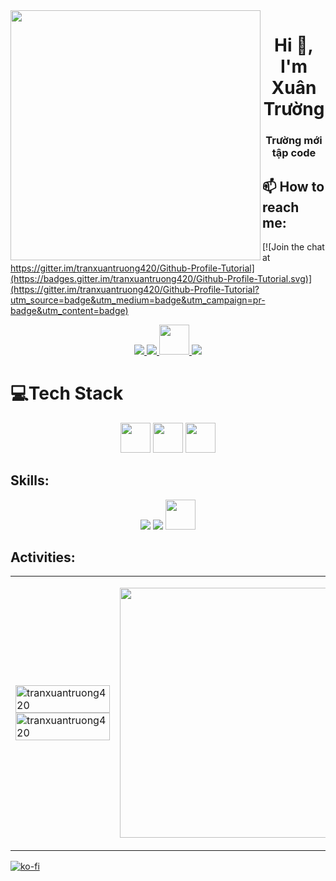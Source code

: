 <img align="left" width="400" src="https://i.giphy.com/media/e5EcjjJx3dCFi/giphy.webp">
<h1 align="center">Hi 👋, I'm Xuân Trường</h1>
<p align="center">
  <h3 align="center">Trường mới tập code</h3>
</p>

## 📫 How to reach me:

[![Join the chat at https://gitter.im/tranxuantruong420/Github-Profile-Tutorial](https://badges.gitter.im/tranxuantruong420/Github-Profile-Tutorial.svg)](https://gitter.im/tranxuantruong420/Github-Profile-Tutorial?utm_source=badge&utm_medium=badge&utm_campaign=pr-badge&utm_content=badge)

<p align="center">
  <a href="https://www.facebook.com/xuantruong.war.clone.code/" alt="Facebook">
    <img src="https://img.icons8.com/fluent/48/000000/facebook-new.png" target="_blank" />
  </a> 
  <a href="https://github.com/tranxuantruong420" alt="Github">
    <img src="https://img.icons8.com/fluent/48/000000/github.png"/>
  </a> 
  <a href="https://www.instagram.com/xuantruongcoder1/" alt="Github">
    <img src="https://img.icons8.com/?size=256&id=Xy10Jcu1L2Su&format=png"  width="48" height="48"/>
  </a> 
  <a href="mailto:tranxuantruong420@gmail.com" alt="Email">
    <img src="https://img.icons8.com/fluent/48/000000/mailing.png"/>
  </a>
</p>

# 💻Tech Stack

<p align="center">
  <img src="https://static-00.iconduck.com/assets.00/c-sharp-c-icon-1822x2048-wuf3ijab.png" width="48" height="48"/>
  <img src="https://cdn3.iconfinder.com/data/icons/logos-and-brands-adobe/512/267_Python-512.png" width="48" height="48"/>
  <img src="https://raw.githubusercontent.com/detain/svg-logos/780f25886640cef088af994181646db2f6b1a3f8/svg/selenium-logo.svg" width="48" height="48"/>
</p>

## Skills:

<p align="center">
  <img src="https://img.icons8.com/color/48/000000/visual-studio-code-2019.png"/>
  <img src="https://img.icons8.com/color/48/null/visual-studio--v2.png"/>
  <img src="https://resources.jetbrains.com/storage/products/pycharm/img/meta/pycharm_logo_300x300.png" width="48" height="48"/>
</p>

## Activities:

<table style="width:100%;">
  <tr>
    <td>
      <img src="https://github-readme-stats.vercel.app/api/top-langs/?username=tranxuantruong420&bg_color=FFFFFF00&text_color=179fa3&layout=compact&hide=CSS&langs_count=10&custom_title=Top%20ngôn%20ngữ%20được%20dùng" alt="tranxuantruong420" width="100%"/>
      <img src="https://github-readme-stats.vercel.app/api?username=tranxuantruong420&bg_color=FFFFFF00&text_color=179fa3&show_icons=true&count_private=true&include_all_commits=true&custom_title=Hoạt%20động%20trên%20Github" alt="tranxuantruong420" width="100%"/>
    </td>
    <td>
      <p align="center"> 
        <img src="https://i.giphy.com/media/scZPhLqaVOM1qG4lT9/giphy.webp" alt="dev" width="700px" height="400px"/>
      </p>
    </td>
  </tr>
</table>

[![ko-fi](https://ko-fi.com/img/githubbutton_sm.svg)](https://ko-fi.com/C1C3PW7IM)
